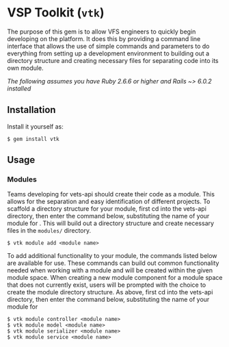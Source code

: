 # VSP Toolkit (`vtk`)

The purpose of this gem is to allow VFS engineers to quickly begin developing on the platform. It does this by providing a command line interface that allows the use of simple commands and parameters to do everything from setting up a development environment to building out a directory structure and creating necessary files for separating code into its own module.

*The following assumes you have Ruby 2.6.6 or higher and Rails ~> 6.0.2 installed*

## Installation

Install it yourself as:

    $ gem install vtk

## Usage

### Modules

Teams developing for vets-api should create their code as a module. This allows for the separation and easy identification of different projects. To scaffold a directory structure for your module, first cd into the vets-api directory, then enter the command below, substituting the name of your module for *<module name>*. This will build out a directory structure and create necessary files in the `modules/` directory.

    $ vtk module add <module name>
	
To add additional functionality to your module, the commands listed below are available for use. These commands can build out common functionality needed when working with a module and will be created within the given module space. When creating a new module component for a module space that does not currently exist, users will be prompted with the choice to create the module directory structure. As above, first cd into the vets-api directory, then enter the command below, substituting the name of your module for *<module name>*
	
	$ vtk module controller <module name>
	$ vtk module model <module name>
	$ vtk module serializer <module name>
	$ vtk module service <module name>
